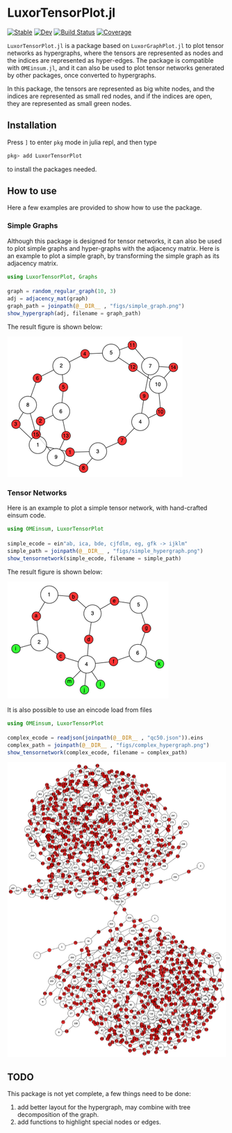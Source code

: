 # LuxorTensorPlot.jl

[![Stable](https://img.shields.io/badge/docs-stable-blue.svg)](https://ArrogantGao.github.io/LuxorTensorPlot.jl/stable/)
[![Dev](https://img.shields.io/badge/docs-dev-blue.svg)](https://ArrogantGao.github.io/LuxorTensorPlot.jl/dev/)
[![Build Status](https://github.com/ArrogantGao/LuxorTensorPlot.jl/actions/workflows/CI.yml/badge.svg?branch=main)](https://github.com/ArrogantGao/LuxorTensorPlot.jl/actions/workflows/CI.yml?query=branch%3Amain)
[![Coverage](https://codecov.io/gh/ArrogantGao/LuxorTensorPlot.jl/branch/main/graph/badge.svg)](https://codecov.io/gh/ArrogantGao/LuxorTensorPlot.jl)


`LuxorTensorPlot.jl` is a package based on `LuxorGraphPlot.jl` to plot tensor networks as hypergraphs, where the tensors are represented as nodes and the indices are represented as hyper-edges. The package is compatible with `OMEinsum.jl`, and it can also be used to plot tensor networks generated by other packages, once converted to hypergraphs.

In this package, the tensors are represented as big white nodes, and the indices are represented as small red nodes, and if the indices are open, they are represented as small green nodes.

## Installation

Press `]` to enter `pkg` mode in julia repl, and then type
```julia
pkg> add LuxorTensorPlot
```
to install the packages needed.

## How to use

Here a few examples are provided to show how to use the package.

### Simple Graphs

Although this package is designed for tensor networks, it can also be used to plot simple graphs and hyper-graphs with the adjacency matrix. Here is an example to plot a simple graph, by transforming the simple graph as its adjacency matrix.

```julia
using LuxorTensorPlot, Graphs

graph = random_regular_graph(10, 3)
adj = adjacency_mat(graph)
graph_path = joinpath(@__DIR__ , "figs/simple_graph.png")
show_hypergraph(adj, filename = graph_path)
```

The result figure is shown below:

![](example/figs/simple_graph.png)


### Tensor Networks

Here is an example to plot a simple tensor network, with hand-crafted einsum code.
```julia
using OMEinsum, LuxorTensorPlot

simple_ecode = ein"ab, ica, bde, cjfdlm, eg, gfk -> ijklm"
simple_path = joinpath(@__DIR__ , "figs/simple_hypergraph.png")
show_tensornetwork(simple_ecode, filename = simple_path)
```

The result figure is shown below:

![](example/figs/simple_tensornetwork.png)

It is also possible to use an eincode load from files
```julia
using OMEinsum, LuxorTensorPlot

complex_ecode = readjson(joinpath(@__DIR__ , "qc50.json")).eins
complex_path = joinpath(@__DIR__ , "figs/complex_hypergraph.png")
show_tensornetwork(complex_ecode, filename = complex_path)
```

![](example/figs/complex_tensornetwork.png)

## TODO

This package is not yet complete, a few things need to be done:
1. add better layout for the hypergraph, may combine with tree decomposition of the graph.
2. add functions to highlight special nodes or edges.